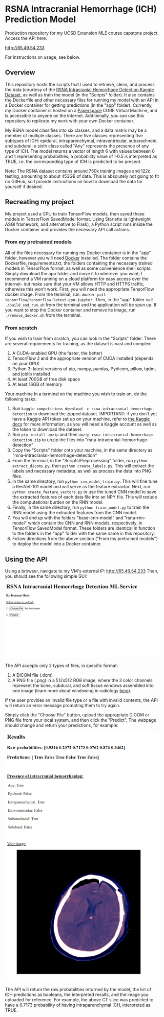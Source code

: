 # RSNA Intracranial Hemorrhage (ICH) Prediction Model
Production repository for my UCSD Extension MLE course capstone project. Access the API here: 

<http://65.49.54.233>

For instructions on usage, see below.

## Overview

This repository hosts the scripts that I used to retrieve, clean, and process the data (courtesy of the [RSNA Intracranial Hemorrhage Detection Kaggle Dataset](https://www.kaggle.com/c/rsna-intracranial-hemorrhage-detection/data), as well as train the model (in the "Scripts" folder). It also contains the Dockerfile and other necessary files for running my model with an API in a Docker container for getting predictions (in the "app" folder). Currently, my Docker container is hosted on a [Paperspace](https://www.paperspace.com/) CORE Virtual Machine, and is accessible to anyone on the internet. Additionally, you can use this repository to replicate my work with your own Docker container.

My RSNA model classifies into six classes, and a data matrix may be a member of multiple classes. There are five classes representing five subtypes of ICH: epidural, intraparenchymal, intraventricular, subarachnoid, and subdural; a sixth class called "Any" represents the presence of any type of ICH. The model returns a vector of length 6 with values between 0 and 1 representing probabilities; a probability value of >0.5 is interpreted as TRUE, i.e. the corresponding type of ICH is predicted to be present.

Note: The RSNA dataset contains around 750k training images and 122k testing, amounting to about 453GB of data. This is absolutely not going to fit on GitHub, so I provide instructions on how to download the data for yourself if desired.

## Recreating my project

My project used a GPU to train TensorFlow models, then saved these models in TensorFlow SavedModel format. Using Starlette (a lightweight ASGI framework, and alternative to Flask), a Python script runs inside the Docker container and provides the necessary API call actions.

### From my pretrained models

All of the files necessary for running my Docker container is in the "app" folder, however you will need [Docker](https://docs.docker.com/engine/install/) installed. The folder contains the Dockerfile, requirements.txt, the folders containing the necessary trained models in TensorFlow format, as well as some convenience shell scripts. Simply download the app folder and move it to wherever you want; I recommend a VM running on a cloud platform for easy access over the internet- but make sure that your VM allows HTTP and HTTPS traffic, otherwise this won't work. First, you will need the appropriate TensorFlow docker image. From the terminal, run:
`docker pull tensorflow/tensorflow:latest-gpu-jupyter`. Then, in the "app" folder call `./build_and_run.sh` from the terminal and the application will be spun up. If you want to stop the Docker container and remove its image, run `./remove_docker.sh` from the terminal.

### From scratch

If you wish to train from scratch, you can look in the "Scripts" folder. There are several requirements for training, as the dataset is vast and complex:
1. A CUDA-enabled GPU (the faster, the better)
2. TensorFlow 2 and the appropriate version of CUDA installed (depends on your GPU)
3. Python 3; latest versions of pip, numpy, pandas, Pydicom, pillow, tqdm, and joblib installed
4. At least 700GB of free disk space
5. At least 16GB of memory 

Your machine In a terminal on the machine you wish to train on, do the following tasks:
1. Run `kaggle competitions download -c rsna-intracranial-hemorrhage-detection` to download the zipped dataset. IMPORTANT: if you don't yet have a Kaggle API token set up on your machine, refer to [the Kaggle docs](https://www.kaggle.com/docs/api) for more information, as you will need a Kaggle account as well as the token to download the dataset.
2. Run `pip install unzip` and then `unzip rsna-intracranial-hemorrhage-detection.zip` to unzip the files into "rsna-intracranial-hemorrhage-detection"
3. Copy the "Scripts" folder onto your machine, in the same directory as "rsna-intracranial-hemorrhage-detection"
4. From the terminal, in the "Scripts/Preprocessing" folder, run `python extract_dicoms.py`, then `python create_labels.py`. This will extract the labels and necessary metadata, as well as process the data into PNG files. 
5. In the same directory, run `python cnn_model_train.py`. This will fine tune a ResNet-101 model and will serve as the feature extractor. Next, run `python create_feature_vectors.py` to use the tuned CNN model to save the extracted features of each data file into an NPY file. This will reduce the computational burden on the RNN model.
6. Finally, in the same directory, run `python train_model.py` to train the RNN model using the extracted features from the CNN model.
7. You will end up with the folders "base-cnn-model" and "rsna-rnn-model" which contain the CNN and RNN models, respectively, in TensorFlow SavedModel format. These folders are identical in function to the folders in the "app" folder with the same name in this repository.
8. Follow directions from the above section ("From my pretrained models") to deploy the model into a Docker container.

## Using the API

Using a browser, navigate to my VM's external IP:
<http://65.49.54.233>
Then, you should see the following simple GUI:

![alt text](https://github.com/HomKeen/mle-capstone/blob/main/gui-view.png)

The API accepts only 2 types of files, in specific format:
1. A DICOM file (.dcm) 
2. A PNG file (.png) in a 512x512 RGB image, where the 3 color channels represent the bone, subdural, and soft tissue windows assembled into one image (learn more about windowing in radiology [here](https://radiopaedia.org/articles/windowing-ct?lang=us)). 

If the user provides an invalid file type or a file with invalid contents, the API will return an error message prompting them to try again.

Simply click the "Choose File" button, upload the appropriate DICOM or PNG file from your local system, and then click the "Predict". The webpage should change and return your predictions, for example:

![alt text](https://github.com/HomKeen/mle-capstone/blob/main/prediction-results.png)

The API will return the raw probabilities returned by the model, the list of ICH predictions as booleans, the interpreted results, and the image you uploaded for reference. For example, the above CT slice was predicted to have a 0.7173 probability of having intraparenchymal ICH, interpreted as TRUE.
